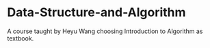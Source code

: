 # Data-Structure-and-Algorithm
A course taught by Heyu Wang choosing Introduction to Algorithm as textbook.
